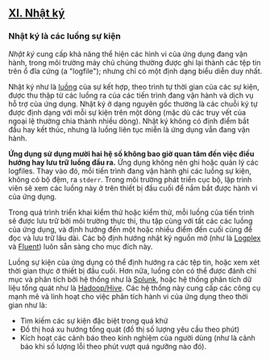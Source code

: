 ## [XI. Nhật ký](./logs)
### Nhật ký là các luồng sự kiện

*Nhật ký* cung cấp khả năng thể hiện các hình vi của ứng dụng đang vận hành, trong môi trường máy chủ chúng thường được ghi lại thành các tệp tin trên ổ đĩa cứng (a "logfile"); nhưng chỉ có một định dạng biểu diễn duy nhất.

Nhật ký như là [luồng](http://adam.heroku.com/past/2011/4/1/logs_are_streams_not_files/) của sự kết hợp, theo trình tự thời gian của các sự kiện, được thu thập từ các luồng ra của các tiến trình đang vận hành và dịch vụ hỗ trợ của ứng dụng. Nhật ký ở dạng nguyên gốc thường là các chuỗi ký tự được định dạng với mỗi sự kiện trên một dòng (mặc dù các truy vết của ngoại lệ thường chia thành nhiều dòng). Nhật ký không có định điểm bắt đầu hay kết thúc, nhưng là luồng liên tục miễn là ứng dụng vẫn đang vận hành.

**Ứng dụng sử dụng mười hai hệ số không bao giờ quan tâm đến việc điều hướng hay lưu trữ luồng đầu ra.** Ứng dụng không nên ghi hoặc quản lý các logfiles. Thay vào đó, mỗi tiến trình đang vận hành ghi các luồng sự kiện, không có bộ đệm, ra `stderr`. Trong môi trường phát triển cục bộ, lập trình viên sẽ xem các luồng này ở trên thiết bị đầu cuối để nắm bắt được hành vi của ứng dụng.

Trong quá trình triển khai kiểm thử hoặc kiểm thử, mỗi luồng của tiến trình sẽ được lưu trữ bởi môi trường thực thi, thu tập cùng với tất các các luồng của ứng dụng, và định hướng đến một hoặc nhiều điểm đến cuối cùng để đọc và lưu trữ lâu dài. Các bộ định hướng nhật ký nguồn mở (như là [Logplex](https://github.com/heroku/logplex) và [Fluent](https://github.com/fluent/fluentd)) luôn sẵn sàng cho mục đích này.

Luồng sự kiện của ứng dụng có thể định hướng ra các tệp tin, hoặc xem xét thời gian thực ở thiết bị đầu cuối. Hơn nữa, luồng còn có thể được đánh chỉ mục và phân tích bởi hệ thống như là [Splunk](http://www.splunk.com/), hoặc hệ thống phân tích dữ liệu tổng quát như là [Hadoop/Hive](http://hive.apache.org/). Các hệ thống này cung cấp các công cụ mạnh mẽ và linh hoạt cho việc phân tích hành vi của ứng dụng theo thời gian như là:

* Tìm kiếm các sự kiện đặc biệt trong quá khứ
* Đồ thị hoá xu hướng tổng quát (đồ thị số lượng yêu cầu theo phút)
* Kích hoạt các cảnh báo theo kinh nghiệm của người dùng (như là cảnh báo khi số lượng lỗi theo phút vượt quá ngưỡng nào đó).
